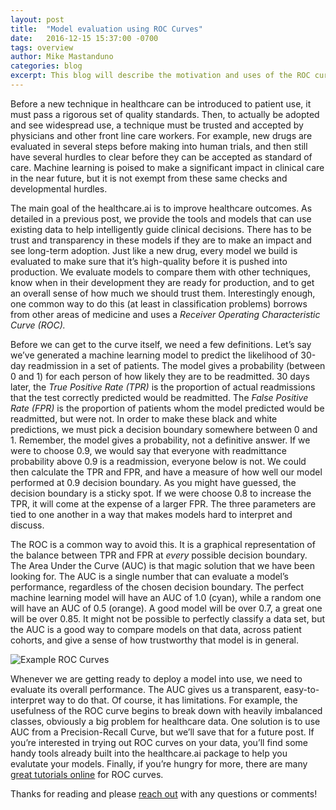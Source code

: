 ```yaml
---
layout: post
title:  "Model evaluation using ROC Curves"
date:   2016-12-15 15:37:00 -0700
tags: overview
author: Mike Mastanduno
categories: blog
excerpt: This blog will describe the motivation and uses of the ROC curve
---
```

Before a new technique in healthcare can be introduced to patient use, it must pass a rigorous set of quality standards. Then, to actually be adopted and see widespread use, a technique must be trusted and accepted by physicians and other front line care workers. For example, new drugs are evaluated in several steps before making into human trials, and then still have several hurdles to clear before they can be accepted as standard of care. Machine learning is poised to make a significant impact in clinical care in the near future, but it is not exempt from these same checks and developmental hurdles. 


The main goal of the healthcare.ai is to improve healthcare outcomes. As detailed in a previous post, we provide the tools and models that can use existing data to help intelligently guide clinical decisions. There has to be trust and transparency in these models if they are to make an impact and see long-term adoption. Just like a new drug, every model we build is evaluated to make sure that it’s high-quality before it is pushed into production. We evaluate models to compare them with other techniques, know when in their development they are ready for production, and to get an overall sense of how much we should trust them. Interestingly enough, one common way to do this (at least in classification problems) borrows from other areas of medicine and uses a *Receiver Operating Characteristic Curve (ROC).*


Before we can get to the curve itself, we need a few definitions. Let’s say we’ve generated a machine learning model to predict the likelihood of 30-day readmission in a set of patients. The model gives a probability (between 0 and 1) for each person of how likely they are to be readmitted. 30 days later, the *True Positive Rate (TPR)* is the proportion of actual readmissions that the test correctly predicted would be readmitted. The *False Positive Rate (FPR)* is the proportion of patients whom the model predicted would be readmitted, but were not. In order to make these black and white predictions, we must pick a decision boundary somewhere between 0 and 1. Remember, the model gives a probability, not a definitive answer. If we were to choose 0.9, we would say that everyone with readmittance probability above 0.9 is a readmission, everyone below is not. We could then calculate the TPR and FPR, and have a measure of how well our model performed at 0.9 decision boundary. As you might have guessed, the decision boundary is a sticky spot. If we were choose 0.8 to increase the TPR, it will come at the expense of a larger FPR. The three parameters are tied to one another in a way that makes models hard to interpret and discuss. 


 The ROC is a common way to avoid this. It is a graphical representation of the balance between TPR and FPR at *every* possible decision boundary. The Area Under the Curve (AUC) is that magic solution that we have been looking for. The AUC is a single number that can evaluate a model’s performance, regardless of the chosen decision boundary. The perfect machine learning model will have an AUC of 1.0 (cyan), while a random one will have an AUC of 0.5 (orange). A good model will be over 0.7, a great one will be over 0.85. It might not be possible to perfectly classify a data set, but the AUC is a good way to compare models on that data, across patient cohorts, and give a sense of how trustworthy that model is in general. 

![Example ROC Curves](/assets/AUCPost_ROCExample.png)

Whenever we are getting ready to deploy a model into use, we need to evaluate its overall performance. The AUC gives us a transparent, easy-to-interpret way to do that. Of course, it has limitations. For example, the usefulness of the ROC curve begins to break down with heavily imbalanced classes, obviously a big problem for healthcare data. One solution is to use AUC from a Precision-Recall Curve, but we’ll save that for a future post. If you’re interested in trying out ROC curves on your data, you’ll find some handy tools already built into the healthcare.ai package to help you evalutate your models. Finally, if you’re hungry for more, there are many [great tutorials online](https://classeval.wordpress.com/introduction/introduction-to-the-roc-receiver-operating-characteristics-plot/) for ROC curves. 


Thanks for reading and please [reach out](/contact.html) with any questions or comments!
